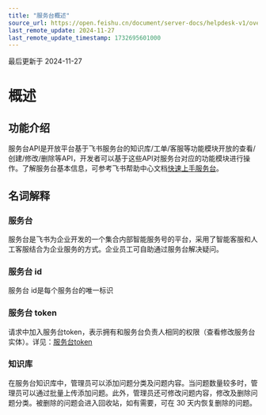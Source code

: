 ```yaml
---
title: "服务台概述"
source_url: https://open.feishu.cn/document/server-docs/helpdesk-v1/overview
last_remote_update: 2024-11-27
last_remote_update_timestamp: 1732695601000
---
```

最后更新于 2024-11-27

# 概述

## 功能介绍
服务台API是开放平台基于飞书服务台的知识库/工单/客服等功能模块开放的查看/创建/修改/删除等API，开发者可以基于这些API对服务台对应的功能模块进行操作。了解服务台基本信息，可参考飞书帮助中心文档[快速上手服务台](https://www.feishu.cn/hc/zh-CN/articles/351292847330-%E5%BF%AB%E9%80%9F%E4%B8%8A%E6%89%8B%E6%9C%8D%E5%8A%A1%E5%8F%B0)。

## 名词解释
### 服务台
服务台是飞书为企业开发的一个集合内部智能服务号的平台，采用了智能客服和人工客服结合为企业服务的方式。企业员工可自助通过服务台解决疑问。
### 服务台 id
服务台 id是每个服务台的唯一标识

### 服务台 token
请求中加入服务台token，表示拥有和服务台负责人相同的权限（查看修改服务台实体）。详见：[服务台token](https://open.feishu.cn/document/ukTMukTMukTM/ugDOyYjL4gjM24CO4IjN)

### 知识库
在服务台知识库中，管理员可以添加问题分类及问题内容。当问题数量较多时，管理员可以通过批量上传添加问题。此外，管理员还可修改问题内容，修改及删除问题分类。被删除的问题会进入回收站，如有需要，可在 30 天内恢复删除的问题。
